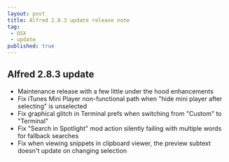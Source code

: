 ```yaml
---
layout: post
title: Alfred 2.8.3 update release note
tag:
 - OSX
 - update
published: true
---
```

## Alfred 2.8.3 update
<style>
#p01 {
    font-size: 70%;
}
## [2.8.3](https://www.alfredapp.com/changelog/#2.8.3)<p id="p01">10th Mar 2016</p>
</style>
- Maintenance release with a few little under the hood enhancements
- Fix iTunes Mini Player non-functional path when "hide mini player after selecting" is unselected
- Fix graphical glitch in Terminal prefs when switching from "Custom" to "Terminal"
- Fix "Search in Spotlight" mod action silently failing with multiple words for fallback searches
- Fix when viewing snippets in clipboard viewer, the preview subtext doesn't update on changing selection